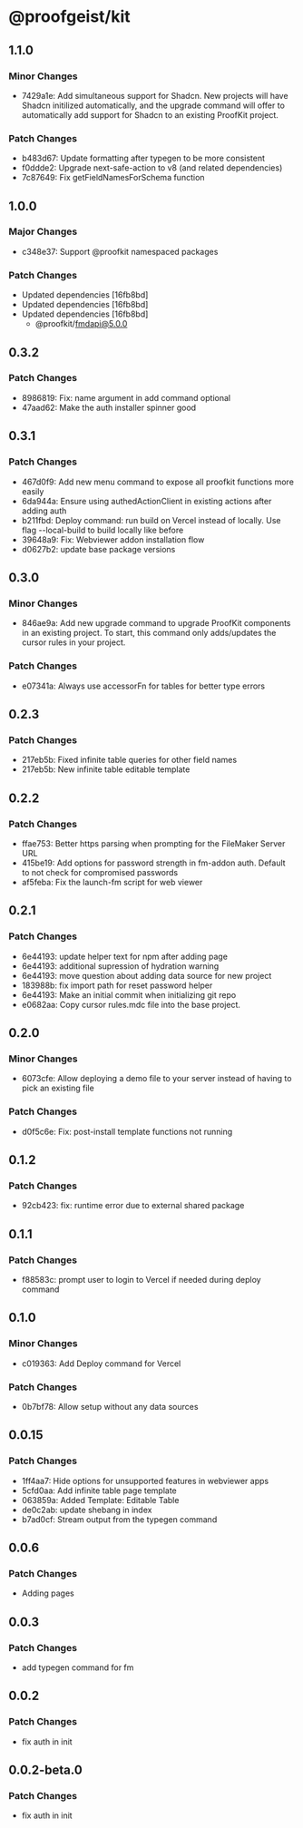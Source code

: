 # @proofgeist/kit

## 1.1.0

### Minor Changes

- 7429a1e: Add simultaneous support for Shadcn. New projects will have Shadcn initilized automatically, and the upgrade command will offer to automatically add support for Shadcn to an existing ProofKit project.

### Patch Changes

- b483d67: Update formatting after typegen to be more consistent
- f0ddde2: Upgrade next-safe-action to v8 (and related dependencies)
- 7c87649: Fix getFieldNamesForSchema function

## 1.0.0

### Major Changes

- c348e37: Support @proofkit namespaced packages

### Patch Changes

- Updated dependencies [16fb8bd]
- Updated dependencies [16fb8bd]
- Updated dependencies [16fb8bd]
  - @proofkit/fmdapi@5.0.0

## 0.3.2

### Patch Changes

- 8986819: Fix: name argument in add command optional
- 47aad62: Make the auth installer spinner good

## 0.3.1

### Patch Changes

- 467d0f9: Add new menu command to expose all proofkit functions more easily
- 6da944a: Ensure using authedActionClient in existing actions after adding auth
- b211fbd: Deploy command: run build on Vercel instead of locally. Use flag --local-build to build locally like before
- 39648a9: Fix: Webviewer addon installation flow
- d0627b2: update base package versions

## 0.3.0

### Minor Changes

- 846ae9a: Add new upgrade command to upgrade ProofKit components in an existing project. To start, this command only adds/updates the cursor rules in your project.

### Patch Changes

- e07341a: Always use accessorFn for tables for better type errors

## 0.2.3

### Patch Changes

- 217eb5b: Fixed infinite table queries for other field names
- 217eb5b: New infinite table editable template

## 0.2.2

### Patch Changes

- ffae753: Better https parsing when prompting for the FileMaker Server URL
- 415be19: Add options for password strength in fm-addon auth. Default to not check for compromised passwords
- af5feba: Fix the launch-fm script for web viewer

## 0.2.1

### Patch Changes

- 6e44193: update helper text for npm after adding page
- 6e44193: additional supression of hydration warning
- 6e44193: move question about adding data source for new project
- 183988b: fix import path for reset password helper
- 6e44193: Make an initial commit when initializing git repo
- e0682aa: Copy cursor rules.mdc file into the base project.

## 0.2.0

### Minor Changes

- 6073cfe: Allow deploying a demo file to your server instead of having to pick an existing file

### Patch Changes

- d0f5c6e: Fix: post-install template functions not running

## 0.1.2

### Patch Changes

- 92cb423: fix: runtime error due to external shared package

## 0.1.1

### Patch Changes

- f88583c: prompt user to login to Vercel if needed during deploy command

## 0.1.0

### Minor Changes

- c019363: Add Deploy command for Vercel

### Patch Changes

- 0b7bf78: Allow setup without any data sources

## 0.0.15

### Patch Changes

- 1ff4aa7: Hide options for unsupported features in webviewer apps
- 5cfd0aa: Add infinite table page template
- 063859a: Added Template: Editable Table
- de0c2ab: update shebang in index
- b7ad0cf: Stream output from the typegen command

## 0.0.6

### Patch Changes

- Adding pages

## 0.0.3

### Patch Changes

- add typegen command for fm

## 0.0.2

### Patch Changes

- fix auth in init

## 0.0.2-beta.0

### Patch Changes

- fix auth in init
